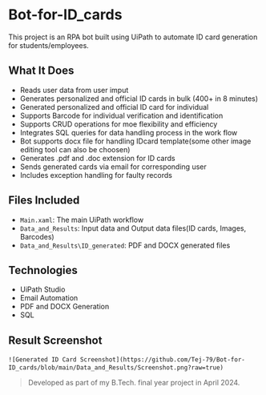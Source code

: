 # Bot-for-ID_cards

This project is an RPA bot built using UiPath to automate ID card generation for students/employees.

## What It Does
- Reads user data from user imput
- Generates personalized and official ID cards in bulk (400+ in 8 minutes)
- Generated personalized and official ID card for individual 
- Supports Barcode for individual verification and identification
- Supports CRUD operations for moe flexibility and efficiency
- Integrates SQL queries for data handling process in the work flow
- Bot supports docx file for handling IDcard template(some other image editing tool can also be choosen)
- Generates .pdf and .doc extension for ID cards
- Sends generated cards via email for corresponding user
- Includes exception handling for faulty records 

## Files Included
- `Main.xaml`: The main UiPath workflow
- `Data_and_Results`: Input data and Output data files(ID cards, Images, Barcodes)
- `Data_and_Results\ID_generated`: PDF and DOCX generated files

## Technologies
- UiPath Studio
- Email Automation
- PDF and DOCX Generation
- SQL


## Result Screenshot
    ![Generated ID Card Screenshot](https://github.com/Tej-79/Bot-for-ID_cards/blob/main/Data_and_Results/Screenshot.png?raw=true)


> Developed as part of my B.Tech. final year project in April 2024.

